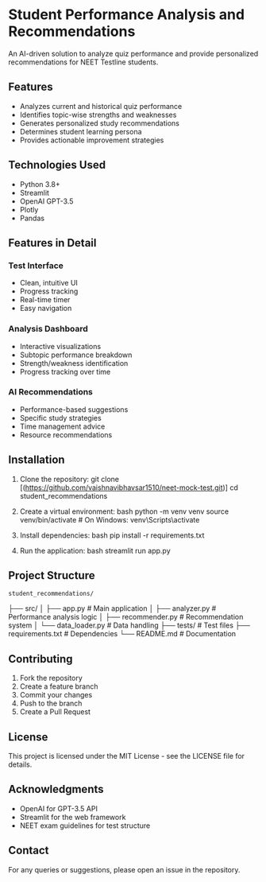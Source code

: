 # Student Performance Analysis and Recommendations

An AI-driven solution to analyze quiz performance and provide personalized recommendations for NEET Testline students.

## Features

- Analyzes current and historical quiz performance
- Identifies topic-wise strengths and weaknesses
- Generates personalized study recommendations
- Determines student learning persona
- Provides actionable improvement strategies


## Technologies Used
- Python 3.8+
- Streamlit
- OpenAI GPT-3.5
- Plotly
- Pandas

## Features in Detail

### Test Interface
- Clean, intuitive UI
- Progress tracking
- Real-time timer
- Easy navigation

### Analysis Dashboard
- Interactive visualizations
- Subtopic performance breakdown
- Strength/weakness identification
- Progress tracking over time

### AI Recommendations
- Performance-based suggestions
- Specific study strategies
- Time management advice
- Resource recommendations



## Installation

1. Clone the repository:
   git clone [(https://github.com/vaishnavibhavsar1510/neet-mock-test.git)]
   cd student_recommendations

2. Create a virtual environment:
   bash
   python -m venv venv
   source venv/bin/activate # On Windows: venv\Scripts\activate

3. Install dependencies:
   bash
   pip install -r requirements.txt

4. Run the application:
   bash
   streamlit run app.py

## Project Structure
    student_recommendations/
├── src/
│ ├── app.py # Main application
│ ├── analyzer.py # Performance analysis logic
│ ├── recommender.py # Recommendation system
│ └── data_loader.py # Data handling
├── tests/ # Test files
├── requirements.txt # Dependencies
└── README.md # Documentation


## Contributing
1. Fork the repository
2. Create a feature branch
3. Commit your changes
4. Push to the branch
5. Create a Pull Request

## License
This project is licensed under the MIT License - see the LICENSE file for details.

## Acknowledgments
- OpenAI for GPT-3.5 API
- Streamlit for the web framework
- NEET exam guidelines for test structure

## Contact
For any queries or suggestions, please open an issue in the repository.
